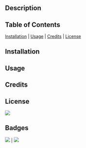 # 

## Description
    

    
## Table of Contents
    
[Installation](#Installation) | [Usage](#Usage) | [Credits](#Credits) | [License](#License)
    

## Installation
    

    
## Usage
    

    
    
## Credits
    

    
## License
    


![](undefined&s=200)
    
## Badges
    
[![](https://img.shields.io/badge/gitHub-dsarra1018-blue?style=plastic)](https://www.github.com/dsarra1018) | 
[![](https://img.shields.io/badge/email-undefined-purple?style=plastic)](mailto:undefined)
